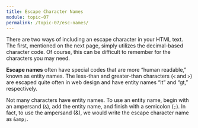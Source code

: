 ```yaml
---
title: Escape Character Names
module: topic-07
permalink: /topic-07/esc-names/
---
```


<div class="divider-heading"></div>

There are two ways of including an escape character in your HTML text. The first, mentioned on the next page, simply utilizes the decimal-based character code. Of course, this can be difficult to remember for the characters you may need.

**Escape names** often have special codes that are more “human readable,” known as entity names. The less-than and greater-than characters (`<` and `>`) are escaped quite often in web design and have entity names “lt” and “gt,” respectively.

Not many characters have entity names. To use an entity name, begin with an ampersand (`&`), add the entity name, and finish with a semicolon (`;`). In fact, to use the ampersand (&), we would write the escape character name as `&amp;`.

<div class="external-embed">
  <p data-height="200" data-theme-id="30567" data-slug-hash="ExKqrxY" data-default-tab="html,result" data-user="retrog4m3r" data-pen-title="HTML Escape Characters (Names)" class="codepen"></p>
</div>
